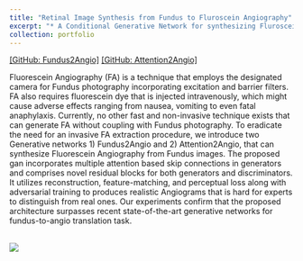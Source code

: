 ```yaml
---
title: "Retinal Image Synthesis from Fundus to Fluroscein Angiography"
excerpt: "* A Conditional Generative Network for synthesizing Fluroscein Angio images from Fundus Photography."
collection: portfolio
---
```


[[GitHub: Fundus2Angio]](https://github.com/SharifAmit/Fundus2Angio)
[[GitHub: Attention2Angio]](https://github.com/SharifAmit/Attention2Angio)

Fluorescein Angiography (FA) is a technique that employs the designated camera for Fundus photography incorporating excitation and barrier filters. FA also requires fluorescein dye that is injected intravenously, which might cause adverse effects ranging from nausea, vomiting to even fatal anaphylaxis. Currently, no other fast and non-invasive technique exists that can generate FA without coupling with Fundus photography. To eradicate the need for an invasive FA extraction procedure, we introduce two Generative networks 1) Fundus2Angio and 2) Attention2Angio, that can synthesize Fluorescein Angiography from Fundus images. The proposed gan incorporates multiple attention based skip connections in generators and comprises novel residual blocks for both generators and discriminators. It utilizes reconstruction, feature-matching, and perceptual loss along with adversarial training to produces realistic Angiograms that is hard for experts to distinguish from real ones. Our experiments confirm that the proposed architecture surpasses recent state-of-the-art generative networks for fundus-to-angio translation task.

<br/><img src='/images/isvc.png'>